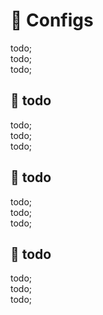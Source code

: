 # 🍆 Configs

todo; <br/>
todo; <br/>
todo; <br/>

## 🍆 todo

todo; <br/>
todo; <br/>
todo; <br/>

## 🍆 todo

todo; <br/>
todo; <br/>
todo; <br/>

## 🍆 todo

todo; <br/>
todo; <br/>
todo; <br/>
